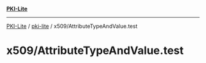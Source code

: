 [**PKI-Lite**](../../../README.md)

---

[PKI-Lite](../../../README.md) / [pki-lite](../../README.md) / x509/AttributeTypeAndValue.test

# x509/AttributeTypeAndValue.test
